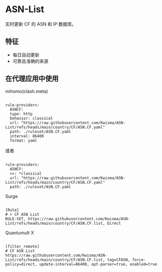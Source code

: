 
# ASN-List
    
实时更新 CF 的 ASN 和 IP 数据库。
    
## 特征
    
- 每日自动更新
- 可靠且准确的来源
    
## 在代理应用中使用
    
mihomo(clash.meta)
   
<pre><code class="language-javascript">
rule-providers:
  ASNCF:
  type: http
  behavior: classical
  url: "https://raw.githubusercontent.com/Kwisma/ASN-List/refs/heads/main/country/CF/ASN.CF.yaml"
  path: ./ruleset/ASN.CF.yaml
  interval: 86400
  format: yaml
</code></pre>

或者

<pre><code class="language-javascript">
rule-providers:
  ASNCF:
  <<: *classical
  url: "https://raw.githubusercontent.com/Kwisma/ASN-List/refs/heads/main/country/CF/ASN.CF.yaml"
  path: ./ruleset/ASN.CF.yaml
</code></pre>
    
Surge
    
<pre><code class="language-javascript">
[Rule]
# > CF ASN List
RULE-SET, https://raw.githubusercontent.com/Kwisma/ASN-List/refs/heads/main/country/CF/ASN.CF.list, Direct
</code></pre>
    
Quantumult X
    
<pre><code class="language-javascript">
[filter_remote]
# CF ASN List
https://raw.githubusercontent.com/Kwisma/ASN-List/refs/heads/main/country/CF/ASN.CF.list, tag=CFASN, force-policy=direct, update-interval=86400, opt-parser=true, enabled=true
</code></pre>

